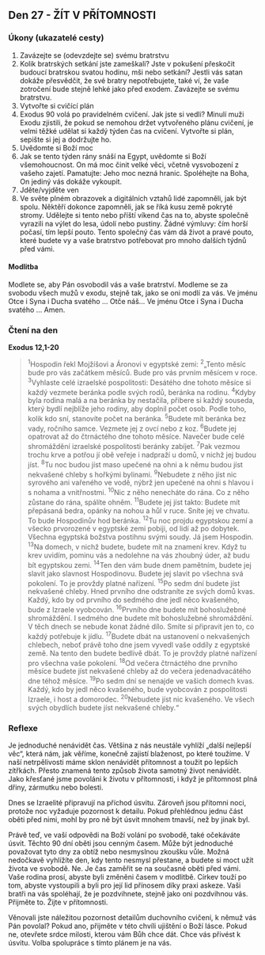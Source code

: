 ## Den 27 - ŽÍT V PŘÍTOMNOSTI

### Úkony (ukazatelé cesty)

1. Zavázejte se (odevzdejte se) svému bratrstvu
1. Kolik bratrských setkání jste zameškali? Jste v pokušení přeskočit budoucí bratrskou svatou hodinu, mši nebo setkání? Jestli vás satan dokáže přesvědčit, že své bratry nepotřebujete, také ví, že vaše zotročení bude stejně lehké jako před exodem. Zavázejte se svému bratrstvu.
1. Vytvořte si cvičící plán
1. Exodus 90 volá po pravidelném cvičení. Jak jste si vedli? Minulí muži Exodu zjistili, že pokud se nemohou držet vytvořeného plánu cvičení, je velmi těžké udělat si každý týden čas na cvičení. Vytvořte si plán, sepište si jej a dodržujte ho.
1. Uvědomte si Boží moc
1. Jak se tento týden rány snáší na Egypt, uvědomte si Boží všemohoucnost. On má moc činit velké věci, včetně vysvobození z vašeho zajetí. Pamatujte: Jeho moc nezná hranic. Spoléhejte na Boha, On jediný vás dokáže vykoupit.
1. Jděte/vyjděte ven
1. Ve světe plném obrazovek a digitálních vztahů lidé zapomněli, jak být spolu. Něktěří dokonce zapomněli, jak se říká kusu země pokryté stromy. Udělejte si tento nebo příští víkend čas na to, abyste společně vyrazili na výlet do lesa, údolí nebo pustiny. Žádné výmluvy: čím horší počasí, tím lepší pouto. Tento společný čas vám dá život a pravé pouto, které budete vy a vaše bratrstvo potřebovat pro mnoho dalších týdnů před vámi.

#### Modlitba

Modlete se, aby Pán osvobodil vás a vaše bratrství.
Modleme se za svobodu všech mužů v exodu, stejně tak, jako se oni modlí za vás.
Ve jménu Otce i Syna i Ducha svatého … Otče náš… Ve jménu Otce i Syna i Ducha svatého … Amen.

### Čtení na den

**Exodus 12,1-20**

> <sup>1</sup>Hospodin řekl Mojžíšovi a Áronovi v egyptské zemi:
> <sup>2</sup>„Tento měsíc bude pro vás začátkem měsíců. Bude pro vás prvním měsícem v roce.
> <sup>3</sup>Vyhlaste celé izraelské pospolitosti: Desátého dne tohoto měsíce si každý vezmete beránka podle svých rodů, beránka na rodinu.
> <sup>4</sup>Kdyby byla rodina malá a na beránka by nestačila, přibere si každý souseda, který bydlí nejblíže jeho rodiny, aby doplnil počet osob. Podle toho, kolik kdo sní, stanovíte počet na beránka.
> <sup>5</sup>Budete mít beránka bez vady, ročního samce. Vezmete jej z ovcí nebo z koz.
> <sup>6</sup>Budete jej opatrovat až do čtrnáctého dne tohoto měsíce. Navečer bude celé shromáždění izraelské pospolitosti beránky zabíjet.
> <sup>7</sup>Pak vezmou trochu krve a potřou jí obě veřeje i nadpraží u domů, v nichž jej budou jíst.
> <sup>8</sup>Tu noc budou jíst maso upečené na ohni a k němu budou jíst nekvašené chleby s hořkými bylinami.
> <sup>9</sup>Nebudete z něho jíst nic syrového ani vařeného ve vodě, nýbrž jen upečené na ohni s hlavou i s nohama a vnitřnostmi.
> <sup>10</sup>Nic z něho nenecháte do rána. Co z něho zůstane do rána, spálíte ohněm.
> <sup>11</sup>Budete jej jíst takto: Budete mít přepásaná bedra, opánky na nohou a hůl v ruce. Sníte jej ve chvatu. To bude Hospodinův hod beránka.
> <sup>12</sup>Tu noc projdu egyptskou zemí a všecko prvorozené v egyptské zemi pobiji, od lidí až po dobytek. Všechna egyptská božstva postihnu svými soudy. Já jsem Hospodin.
> <sup>13</sup>Na domech, v nichž budete, budete mít na znamení krev. Když tu krev uvidím, pominu vás a nedolehne na vás zhoubný úder, až budu bít egyptskou zemi.
> <sup>14</sup>Ten den vám bude dnem pamětním, budete jej slavit jako slavnost Hospodinovu. Budete jej slavit po všechna svá pokolení. To je provždy platné nařízení.
> <sup>15</sup>Po sedm dní budete jíst nekvašené chleby. Hned prvního dne odstraníte ze svých domů kvas. Každý, kdo by od prvního do sedmého dne jedl něco kvašeného, bude z Izraele vyobcován.
> <sup>16</sup>Prvního dne budete mít bohoslužebné shromáždění. I sedmého dne budete mít bohoslužebné shromáždění. V těch dnech se nebude konat žádné dílo. Smíte si připravit jen to, co každý potřebuje k jídlu.
> <sup>17</sup>Budete dbát na ustanovení o nekvašených chlebech, neboť právě toho dne jsem vyvedl vaše oddíly z egyptské země. Na tento den budete bedlivě dbát. To je provždy platné nařízení pro všechna vaše pokolení.
> <sup>18</sup>Od večera čtrnáctého dne prvního měsíce budete jíst nekvašené chleby až do večera jedenadvacátého dne téhož měsíce.
> <sup>19</sup>Po sedm dní se nenajde ve vašich domech kvas. Každý, kdo by jedl něco kvašeného, bude vyobcován z pospolitosti Izraele, i host a domorodec.
> <sup>20</sup>Nebudete jíst nic kvašeného. Ve všech svých obydlích budete jíst nekvašené chleby.“

### Reflexe

Je jednoduché nenávidět čas. Většina z nás neustále vyhlíží „další nejlepší věc“, která nám, jak věříme, konečně zajistí
blaženost, po které toužíme. V naší netrpělivosti máme sklon nenávidět přítomnost a toužit po lepších zítřkách. Přesto znamená
tento způsob života samotný život nenávidět. Jako křesťané jsme povoláni k životu v přítomnosti, i když je přítomnost plná
dřiny, zármutku nebo bolesti.

Dnes se Izraelité připravují na příchod úsvitu. Zároveň jsou přítomni noci, protože noc vyžaduje pozornost k detailu. Pokud
přehlédnou jednu část oběti před nimi, mohl by pro ně být úsvit mnohem tmavší, než by jinak byl.

Právě teď, ve vaší odpovědi na Boží volání po svobodě, také očekáváte úsvit. Těchto 90 dní oběti jsou cenným časem. Může
být jednoduché považovat tyto dny za obtíž nebo nesmyslnou zkoušku vůle. Možná nedočkavě vyhlížíte den, kdy tento
nesmysl přestane, a budete si moct užít života ve svobodě. Ne. Je čas zaměřit se na současné oběti před vámi. Vaše rodina
prosí, abyste byli změněni časem v modlitbě. Církev touží po tom, abyste vystoupili a byli pro její lid přínosem díky praxi
askeze. Vaši bratři na vás spoléhají, že je pozdvihnete, stejně jako oni pozdvihnou vás. Přijměte to. Žijte v přítomnosti.

Věnovali jste náležitou pozornost detailům duchovního cvičení, k němuž vás Pán povolal? Pokud ano, přijměte v této chvíli
ujištění o Boží lásce. Pokud ne, otevřete srdce milosti, kterou vám Bůh chce dát. Chce vás přivést k úsvitu. Volba spolupráce
s tímto plánem je na vás.
